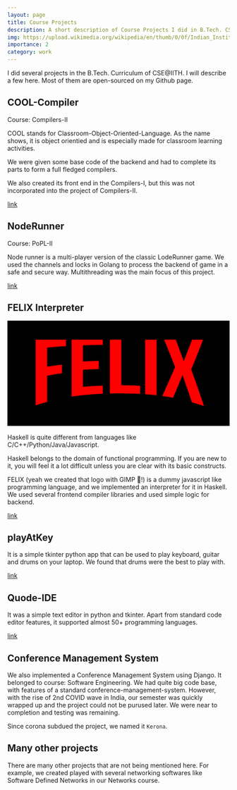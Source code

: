 ```yaml
---
layout: page
title: Course Projects
description: A short description of Course Projects I did in B.Tech. CSE curriculum at IIT-H
img: https://upload.wikimedia.org/wikipedia/en/thumb/0/0f/Indian_Institute_of_Technology_Hyderabad_logo.svg/1200px-Indian_Institute_of_Technology_Hyderabad_logo.svg.png
importance: 2
category: work
---
```


I did several projects in the B.Tech. Curriculum of CSE@IITH. I will describe a few here. Most of them are open-sourced on my Github page. 

## COOL-Compiler

Course: Compilers-II

COOL stands for Classroom-Object-Oriented-Language. As the name shows, it is object orientied and is especially made for classroom learning activities. 

We were given some base code of the backend and had to complete its parts to form a full fledged compilers. 

We also created its front end in the Compilers-I, but this was not incorporated into the project of Compilers-II.

[link](https://github.com/yashkhasbage25/COOL-compiler)

## NodeRunner

Course: PoPL-II

Node runner is a multi-player version of the classic LodeRunner game. We used the channels and locks in Golang to process the backend of game in a safe and secure way. Multithreading was the main focus of this project. 

[link](https://github.com/yashkhasbage25/NodeRunner)

## FELIX Interpreter

<img src="https://github.com/yashkhasbage25/FELIX-interpreter/raw/master/imgs/felix.png" alt="FELIX logo" title="FELIX logo">

Haskell is quite different from languages like C/C++/Python/Java/Javascript. 

Haskell belongs to the domain of functional programming. If you are new to it, you will feel it a lot difficult unless you are clear with its basic constructs. 

FELIX (yeah we created that logo with GIMP 🤣!) is a dummy javascript like programming language, and we implemented an interpreter for it in Haskell. We used several frontend compiler libraries and used simple logic for backend. 

[link](https://github.com/yashkhasbage25/FELIX-interpreter)

## playAtKey

It is a simple tkinter python app that can be used to play keyboard, guitar and drums on your laptop. We found that drums were the best to play with. 

[link](https://github.com/yashkhasbage25/playAtKey)

## Quode-IDE

It was a simple text editor in python and tkinter. Apart from standard code editor features, it supported almost 50+ programming languages. 

[link](https://github.com/yashkhasbage25/Quode-IDE)

## Conference Management System

We also implemented a Conference Management System using Django. It belonged to course: Software Engineering. We had quite big code base, with features of a standard conference-management-system. However, with the rise of 2nd COVID wave in India, our semester was quickly wrapped up and the project could not be purused later. We were near to completion and testing was remaining. 

Since corona subdued the project, we named it `Kerona`.

## Many other projects

There are many other projects that are not being mentioned here. For example, we created played with several networking softwares like Software Defined Networks in our Networks course. 

